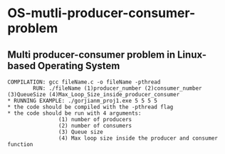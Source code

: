 # OS-mutli-producer-consumer-problem
## Multi producer-consumer problem in Linux-based Operating System
```
COMPILATION: gcc fileName.c -o fileName -pthread
        RUN: ./fileName (1)producer_number (2)consumer_number (3)QueueSize (4)Max_Loop_Size_inside_producer_consumer
* RUNNING EXAMPLE: ./gorjianm_proj1.exe 5 5 5 5
* the code should be compiled with the -pthread flag
* the code should be run with 4 arguments:
                (1) number of producers
                (2) number of consumers
                (3) Queue size
                (4) Max loop size inside the producer and consumer function
```
